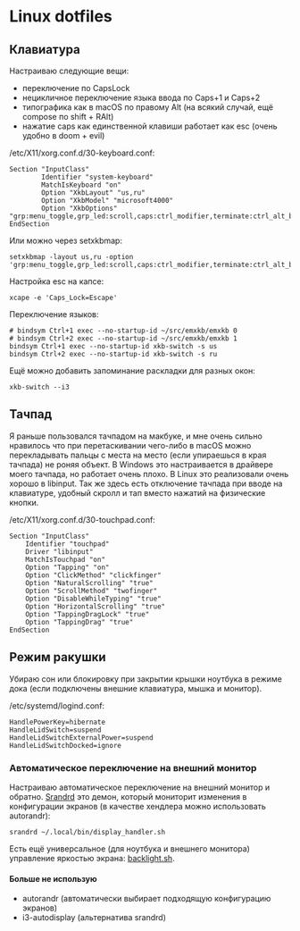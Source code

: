 # Linux dotfiles

## Клавиатура

Настраиваю следующие вещи:

- переключение по CapsLock
- нецикличное переключение языка ввода по Caps+1 и Caps+2
- типографика как в macOS по правому Alt (на всякий случай, ещё compose по shift + RAlt)
- нажатие caps как единственной клавиши работает как esc (очень удобно в doom + evil)

/etc/X11/xorg.conf.d/30-keyboard.conf:

    Section "InputClass"
            Identifier "system-keyboard"
            MatchIsKeyboard "on"
            Option "XkbLayout" "us,ru"
            Option "XkbModel" "microsoft4000"
            Option "XkbOptions" "grp:menu_toggle,grp_led:scroll,caps:ctrl_modifier,terminate:ctrl_alt_bksp,lv3:ralt_switch_multikey,misc:typo"
    EndSection

Или можно через setxkbmap:

    setxkbmap -layout us,ru -option 'grp:menu_toggle,grp_led:scroll,caps:ctrl_modifier,terminate:ctrl_alt_bksp,lv3:ralt_switch_multikey,misc:typo'

Настройка esc на капсе:

    xcape -e 'Caps_Lock=Escape'

Переключение языков:

    # bindsym Ctrl+1 exec --no-startup-id ~/src/emxkb/emxkb 0
    # bindsym Ctrl+2 exec --no-startup-id ~/src/emxkb/emxkb 1
    bindsym Ctrl+1 exec --no-startup-id xkb-switch -s us
    bindsym Ctrl+2 exec --no-startup-id xkb-switch -s ru

Ещё можно добавить запоминание раскладки для разных окон:

    xkb-switch --i3

## Тачпад

Я раньше пользовался тачпадом на макбуке, и мне очень сильно нравилось что при перетаскивании чего-либо в macOS можно перекладывать пальцы с места на место (если упираешься в края тачпада) не роняя объект. В Windows это настраивается в драйвере моего тачпада, но работает очень плохо. В Linux это реализовали очень хорошо в libinput. Так же здесь есть отключение тачпада при вводе на клавиатуре, удобный скролл и тап вместо нажатий на физические кнопки.

/etc/X11/xorg.conf.d/30-touchpad.conf:

    Section "InputClass"
        Identifier "touchpad"
        Driver "libinput"
        MatchIsTouchpad "on"
        Option "Tapping" "on"
        Option "ClickMethod" "clickfinger"
        Option "NaturalScrolling" "true"
        Option "ScrollMethod" "twofinger"
        Option "DisableWhileTyping" "true"
        Option "HorizontalScrolling" "true"
        Option "TappingDragLock" "true"
        Option "TappingDrag" "true"
    EndSection

## Режим ракушки

Убираю сон или блокировку при закрытии крышки ноутбука в режиме дока (если подключены внешние клавиатура, мышка и монитор).

/etc/systemd/logind.conf:

    HandlePowerKey=hibernate
    HandleLidSwitch=suspend
    HandleLidSwitchExternalPower=suspend
    HandleLidSwitchDocked=ignore

### Автоматическое переключение на внешний монитор

Настраиваю автоматическое переключение на внешний монитор и обратно.
[Srandrd](https://github.com/jceb/srandrd/) это демон, который мониторит изменения в конфигурации экранов (в качестве хендлера можно использовать autorandr):

    srandrd ~/.local/bin/display_handler.sh

Есть ещё универсальное (для ноутбука и внешнего монитора) управление яркостью экрана: [backlight.sh](https://github.com/paulelms/dotfiles/blob/master/bin/backlight.sh).

#### Больше не использую

- autorandr (автоматически выбирает подходящую конфигурацию экранов)
- i3-autodisplay (альтернатива srandrd)
